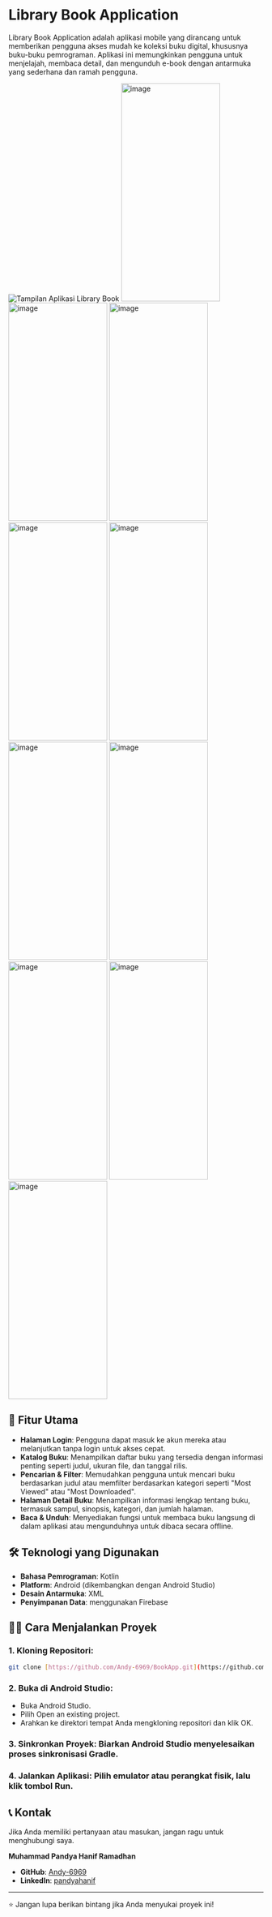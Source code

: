 # Library Book Application

Library Book Application adalah aplikasi mobile yang dirancang untuk memberikan pengguna akses mudah ke koleksi buku digital, khususnya buku-buku pemrograman. Aplikasi ini memungkinkan pengguna untuk menjelajah, membaca detail, dan mengunduh e-book dengan antarmuka yang sederhana dan ramah pengguna.

![Tampilan Aplikasi Library Book](https://github.com/user-attachments/assets/12adb181-2e88-44fc-b1f4-656432fd1f61)
<img width="195" height="430" alt="image" src="https://github.com/user-attachments/assets/070c6b14-d503-4e05-adde-680ed682889d" />
<img width="195" height="430" alt="image" src="https://github.com/user-attachments/assets/5405afcb-8d65-4087-93f2-2a3bf9895901" />
<img width="195" height="430" alt="image" src="https://github.com/user-attachments/assets/97898a22-d392-4219-9c9e-98adb516294c" />
<img width="195" height="430" alt="image" src="https://github.com/user-attachments/assets/d9493cbf-682c-4f66-bb68-792c7678d2ab" />
<img width="195" height="430" alt="image" src="https://github.com/user-attachments/assets/20c5af06-a161-4bec-a127-db5846cea5e9" />
<img width="195" height="430" alt="image" src="https://github.com/user-attachments/assets/bf43cfd3-235a-439f-9819-b75fef3935cd" />
<img width="195" height="430" alt="image" src="https://github.com/user-attachments/assets/15ceb04f-1b60-43df-bded-fe906c68eca2" />
<img width="195" height="430" alt="image" src="https://github.com/user-attachments/assets/eedd6bea-2cb8-4f0b-bc6c-dfc8f7ddfc14" />
<img width="195" height="430" alt="image" src="https://github.com/user-attachments/assets/8d9ed8d3-2b32-44a8-bc25-928c7556a0ed" />
<img width="195" height="430" alt="image" src="https://github.com/user-attachments/assets/b0683084-6291-4738-a8b6-50d2b20627fd" />




## 🚀 Fitur Utama

* **Halaman Login**: Pengguna dapat masuk ke akun mereka atau melanjutkan tanpa login untuk akses cepat.
* **Katalog Buku**: Menampilkan daftar buku yang tersedia dengan informasi penting seperti judul, ukuran file, dan tanggal rilis.
* **Pencarian & Filter**: Memudahkan pengguna untuk mencari buku berdasarkan judul atau memfilter berdasarkan kategori seperti "Most Viewed" atau "Most Downloaded".
* **Halaman Detail Buku**: Menampilkan informasi lengkap tentang buku, termasuk sampul, sinopsis, kategori, dan jumlah halaman.
* **Baca & Unduh**: Menyediakan fungsi untuk membaca buku langsung di dalam aplikasi atau mengunduhnya untuk dibaca secara offline.

## 🛠️ Teknologi yang Digunakan

* **Bahasa Pemrograman**: Kotlin
* **Platform**: Android (dikembangkan dengan Android Studio)
* **Desain Antarmuka**: XML
* **Penyimpanan Data**: menggunakan Firebase

## 🏃‍♂️ Cara Menjalankan Proyek

### 1. Kloning Repositori:

```bash
git clone [https://github.com/Andy-6969/BookApp.git](https://github.com/Andy-6969/BookApp.git)
```
### 2. Buka di Android Studio:
* Buka Android Studio.
* Pilih Open an existing project.
* Arahkan ke direktori tempat Anda mengkloning repositori dan klik OK.

### 3. Sinkronkan Proyek: Biarkan Android Studio menyelesaikan proses sinkronisasi Gradle.

### 4. Jalankan Aplikasi: Pilih emulator atau perangkat fisik, lalu klik tombol Run.

## 📞 Kontak

Jika Anda memiliki pertanyaan atau masukan, jangan ragu untuk menghubungi saya.

**Muhammad Pandya Hanif Ramadhan**

* **GitHub**: [Andy-6969](https://github.com/Andy-6969)
* **LinkedIn**: [pandyahanif](https://linkedin.com/in/pandyahanif)

---

⭐ Jangan lupa berikan bintang jika Anda menyukai proyek ini!
